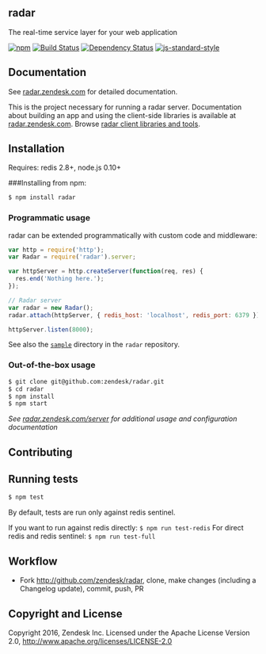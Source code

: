 ## radar

The real-time service layer for your web application

[![npm](https://img.shields.io/npm/v/radar.svg)](https://www.npmjs.com/package/radar)
[![Build Status](https://travis-ci.org/zendesk/radar.svg?branch=master)](https://travis-ci.org/zendesk/radar)
[![Dependency Status](https://david-dm.org/zendesk/radar.svg)](https://david-dm.org/zendesk/radar)
[![js-standard-style](https://img.shields.io/badge/code%20style-standard-brightgreen.svg)](http://standardjs.com/)


## Documentation

See [radar.zendesk.com](http://radar.zendesk.com) for detailed documentation.

This is the project necessary for running a radar server. Documentation about building an app and using the client-side libraries is available at [radar.zendesk.com](http://radar.zendesk.com). Browse [radar client libraries and tools](https://github.com/zendesk?utf8=%E2%9C%93&query=radar).

## Installation
Requires: redis 2.8+, node.js 0.10+

###Installing from npm:

```sh
$ npm install radar
```


### Programmatic usage
radar can be extended programmatically with custom code and middleware:

```js
var http = require('http');
var Radar = require('radar').server;

var httpServer = http.createServer(function(req, res) {
  res.end('Nothing here.');
});

// Radar server
var radar = new Radar();
radar.attach(httpServer, { redis_host: 'localhost', redis_port: 6379 });

httpServer.listen(8000);
```

See also the [`sample`](https://github.com/zendesk/radar/tree/master/sample) directory in the `radar` repository.


### Out-of-the-box usage
```sh
$ git clone git@github.com:zendesk/radar.git
$ cd radar
$ npm install
$ npm start
```

*See [radar.zendesk.com/server](http://radar.zendesk.com/server) for additional usage and configuration documentation* 

## Contributing

## Running tests
```sh
$ npm test
```

By default, tests are run only against redis sentinel. 

If you want to run against redis directly: `$ npm run test-redis` 
For direct redis and redis sentinel: `$ npm run test-full`


## Workflow

- Fork http://github.com/zendesk/radar, clone, make changes (including a Changelog update), commit, push, PR


## Copyright and License

Copyright 2016, Zendesk Inc.
Licensed under the Apache License Version 2.0, http://www.apache.org/licenses/LICENSE-2.0
